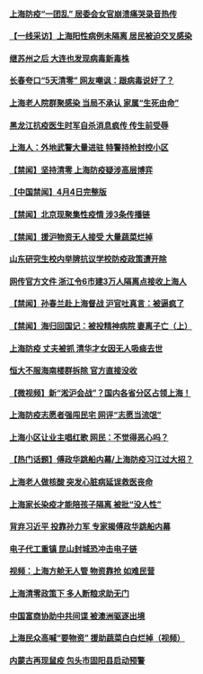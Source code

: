 #### [上海防疫“一团乱” 居委会女官崩溃痛哭录音热传](../pages/prog204/a103391874.md) 
#### [【一线采访】上海阳性病例未隔离 居民被迫交叉感染](../pages/prog204/a103391830.md) 
#### [继苏州之后 大连也发现病毒新毒株](../pages/prog204/a103391828.md) 
#### [长春夸口“5天清零” 网友嘲讽：跟病毒说好了？](../pages/prog204/a103391814.md) 
#### [上海老人院群聚感染 当局不承认 家属“生死由命”](../pages/prog204/a103391692.md) 
#### [黑龙江抗疫医生时军自杀消息疯传 传生前受辱](../pages/prog204/a103391684.md) 
#### [上海人：外地武警大量进驻 特警持枪封控小区](../pages/prog204/a103391762.md) 
#### [【禁闻】坚持清零 上海防疫疑涉高层博弈](../pages/prog204/a103391700.md) 
#### [【中国禁闻】4月4日完整版](../pages/prog204/a103391734.md) 
#### [【禁闻】北京现聚集性疫情 涉3条传播链](../pages/prog204/a103391736.md) 
#### [【禁闻】援沪物资无人接受 大量蔬菜烂掉](../pages/prog204/a103391703.md) 
#### [山东研究生校内举牌抗议学校防疫政策遭开除](../pages/prog204/a103391625.md) 
#### [网传官方文件 浙江令6市建3万人隔离点接收上海人](../pages/prog204/a103391678.md) 
#### [【禁闻】孙春兰赴上海督战 沪官吐真言：被逼疯了](../pages/prog204/a103391656.md) 
#### [【禁闻】海归回国记：被投精神病院 妻离子亡（上）](../pages/prog204/a103391630.md) 
#### [上海防疫 丈夫被抓 清华才女因无人吸痰去世](../pages/prog204/a103391638.md) 
#### [恒大不服海南楼群拆除 官方直接没收](../pages/prog204/a103391624.md) 
#### [【微视频】新“淞沪会战”？国内各省分区占领上海！](../pages/prog204/a103391647.md) 
#### [上海防疫志愿者强闯民宅 网评“志愿当流氓”](../pages/prog204/a103391576.md) 
#### [上海小区让业主唱红歌 网民：不觉得恶心吗？](../pages/prog204/a103391436.md) 
#### [【热门话题】傅政华跳船内幕/上海防疫习江过大招？](../pages/prog204/a103391479.md) 
#### [上海老人做核酸 突发心脏病延误救医丧命](../pages/prog204/a103391453.md) 
#### [上海家长染疫才能陪孩子隔离 被批“没人性”](../pages/prog204/a103391462.md) 
#### [背弃习近平 投靠孙力军 专家揭傅政华跳船内幕](../pages/prog204/a103391443.md) 
#### [电子代工重镇 昆山封城恐冲击电子链](../pages/prog204/a103391424.md) 
#### [视频：上海方舱无人管 物资靠抢 如难民营](../pages/prog204/a103391358.md) 
#### [上海清零政策下 多人断粮求助无门](../pages/prog204/a103391404.md) 
#### [中国富商协助中共间谍 被澳洲驱逐出境](../pages/prog204/a103391395.md) 
#### [上海民众高喊“要物资” 援助蔬菜白白烂掉（视频）](../pages/prog204/a103391351.md) 
#### [内蒙古再现鼠疫 包头市固阳县启动预警](../pages/prog204/a103391261.md) 
